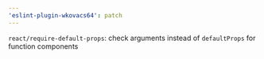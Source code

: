```yaml
---
'eslint-plugin-wkovacs64': patch
---
```


`react/require-default-props`: check arguments instead of `defaultProps` for function components
